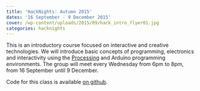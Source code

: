 ```yaml
---
title: 'HackNights: Autumn 2015'
dates: '16 September - 9 December 2015'
cover: /wp-content/uploads/2015/09/hack_intro_flyer01.jpg
categories: hacknights
---
```

This is an introductory course focused on interactive and creative technologies. We will introduce basic concepts of programming, electronics and interactivity using the [Processing](https://processing.org/) and Arduino programming environments. The group will meet every Wednesday from 6pm to 8pm, from 16 September until 9 December.

Code for this class is available [on github](https://github.com/hacklabes/HackNights_Intro_2015_September).
